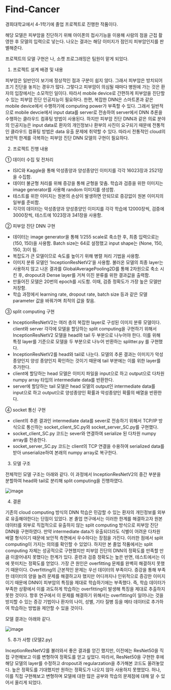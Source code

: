 # Find-Cancer

경희대학교에서 4-1학기에 졸업 프로젝트로 진행한 작품이다.

해당 모델은 피부암을 진단하기 위해 아이폰의 접사기능을 이용해 사람의 점을 근접 촬영한 후 모델의 입력으로 넣는다. 나오는 결과는 해당 이미지가 점인지 피부암인지를 판별해준다. 

프로젝트의 모델 구현은 나, 소켓 프로그래밍은 팀원이 맡게 되었다.




1) 프로젝트 설계 배경 및 내용

피부암은 일반인이 보기에 정상적인 점과 구분이 쉽지 않다. 그래서 피부암은 방치되어 조기 진단을 놓치는 경우가 많다. 그렇다고 피부암이 의심될 때마다 병원에 가는 것은 환자의 입장에서는 소모적인 일이다. 따라서 mobile device로 간편하게 피부암을 진단할 수 있는 피부암 진단 인공지능이 필요하다.
한편, 복잡한 DNN은 스마트폰과 같은 mobile device에서 수행하기에 computing power가 부족할 수 있다. 그래서 일반적으로 mobile devcie에서 input data를 server로 전송하여 server에서 DNN 추론을 수행하는 클라우드 컴퓨팅 방법이 사용된다. 하지만 피부암 진단 DNN과 같은 의료 분야의 인공지능은 input data로 환자의 개인정보나 환부의 사진이 요구되기 때문에 전통적인 클라우드 컴퓨팅 방법은 data 유출 문제에 취약할 수 있다. 따라서 전통적인 cloud의 보안적 한계를 극복하는 피부암 진단 DNN 모델의 구현이 필요하다.





2) 프로젝트 진행 내용

① 데이터 수집 및 전처리
  - ISIC와 Kaggle을 통해 악성종양과 양성종양인 이미지를 각각 16023장과 2521장을 수집함.
  - 데이터 불균형 처리를 위해 증강을 통해 균형을 맞춤. 학습과 검증을 위한 이미지는 image generator를 사용해 random 이미지를 생성함. 
  - 테스트를 위한 이미지는 원본의 손상이 발생하면 안되므로 증강없이 원본 이미지의 일부를 준비함.
- 각각의 데이터는 악성종양과 양성종양인 이미지를 각각 학습에 12000장씩, 검증에 3000장씩, 테스트에 1023장과 341장을 사용함.

② 피부암 진단 DNN 구현
  - 데이터는 image generator을 통해 1/255 scale로 축소한 후, 최종 입력으로는 (150, 150)을 사용함. Batch size는 64로 설정했고 input shape는 (None, 150, 150, 3)이 됨.
  - 복잡도가 큰 모델이므로 속도를 높이기 위해 병렬 처리 기법을 사용함. 
  - 이미지 분류 모델인 ‘InceptionResNetV2’을 사용함. 불러온 모델의 최종 layer는 사용하지 않고 나온 결과를 GlobalAveragePooling2D를 통해 2차원으로 축소 시킨 후, dropout과 Dense layer를 거쳐 이진 분류를 위한 결과값을 출력함.
  - 만들어진 모델은 20번의 epoch를 시도함. 이때, 검증 정확도가 가장 높은 모델만 저장함. 
  - 학습 과정에서 learning rate, dropout rate, batch size 등과 같은 모델 parameter 값을 바꿔가며 최적의 값을 찾음.

③ split computing 구현
  - InceptionResNetV2는 여러 층의 복잡한 layer로 구성된 이미지 분류 모델이다. client와 server 각각에 모델을 할당하는 split computing을 구현하기 위해서 InceptionResNetV2 모델을 head와 tail 두 부분으로 나누어야 한다. 이를 위해 특정 layer를 기준으로 모델을 두 부분으로 나누어 반환하는 splitter.py 를 구현했다.
  - InceptionResNetV2를 head와 tail로 나눈다. 모델의 추론 결과는 이미지가 악성 종양인지 양성 종양인지 확인하는 것이기 때문에 tail 부분에는 이를 위한 layer를 추가한다.
  - client에 할당하는 head 모델은 이미지 파일을 input으로 하고 output으로 다차원 numpy array 타입의 intermediate data를 반환한다.
  - server에 할당하는 tail 모델은 head 모델의 output인 intermediate data를 input으로 하고 output으로 양성종양인 확률과 악성종양인 확률의 배열을 반환한다.

④ socket 통신 구현
  - client의 추론 결과인 intermediate data를 sever로 전송하기 위해서 TCP/IP 방식으로 통신하는 socket_client_SC.py와 socket_server_SC.py를 구현했다.
  - socket_client_SC.py 코드는 sever와 연결하여 serialize 된 다차원 numpy array를 전송한다.
  - socket_server_SC.py 코드는 client의 TCP 연결을 수용하여 serialized data를 받아 unserialize하여 본래의 numpy array로 복구한다.





3) 모델 구조

전체적인 모델 구조는 아래와 같다. 이 과정에서 InceptionResNetV2의 중간 부분을 분할하여 head와 tail로 분리해 split computing을 진행하였다.

![image](https://github.com/sawadi807/MyML/assets/139100722/9b5975b0-4624-483b-95bd-6c60f14bde19)


4) 결론


 기존의 cloud computing 방식의 DNN 학습은 민감할 수 있는 환자의 개인정보를 외부로 유출해야한다는 단점이 있었다. 본 졸업 연구에서는 이러한 한계를 해결하고자 원본 데이터를 외부로 직접적으로 유출하지 않는 split computing 방식으로 피부암 진단 DNN을 구현하였다. 만약 intermediate data가 유출되더라도 식별이 어려운 다차원 배열 형식이기 때문에 보안적 측면에서 우수하다는 장점을 가진다. 이러한 점에서 split computing이 가지는 의의를 확인할 수 있었다.
 하지만 본 졸업 작품에서는 split computing 자체는 성공적으로 구현했지만 피부암 진단의 DNN의 정확도를 만족할 만큼 이끌어내지 못했다는 한계가 있다. 훈련과 검증 정확도는 높은 반면, 테스트에서는 이에 못미치는 정확도를 얻었다. 가장 큰 원인은 overfitting 문제를 완벽히 해결하지 못했기 때문이다. Overfitting의 근본적인 문제는 우선 데이터의 부족이다. 증강을 통해 부족한 데이터의 양을 늘려 문제를 해결하고자 했지만 어디까지나 인위적으로 증강한 이미지이기 때문에 DNN이 피부암의 특징을 제대로 학습하기에는 부족했다. 즉, 학습 데이터가 부족한 상황에서 이를 과도하게 학습하는 overfitting이 발생해 특징을 제대로 추출하지 못한 것이다. 향후 연구에서 이 문제를 해결하기 위해서는 overfitting이 일어나는 것을 방지할 수 있는 증강 기법이나 환자의 나이, 성별, 기타 질병 등을 메타 데이터로 추가하여 학습하는 방법을 제안할 수 있을 것이다.


모델 결과는 아래와 같다.

![image](https://github.com/sawadi807/MyML/assets/139100722/840bb08e-47b1-4206-8985-8969fb8e95d2)


5) 추가 사항 (모델2.py)


InceptionResNetV2를 불러와서 좋은 결과를 얻긴 했지만, 이전에는 ResNet50을 직접 구현해보고 이를 변형하여 정확도를 얻고 싶었다. 따라서, ResNet50을 구현한 후에 해당 모델의 layer를 수정하고 dropout과 regularzation을 추가해본 코드도 올려놓았다. 높은 정확도를 기대했지만 원하는 정확도가 나오지 않아 사용하지 못했었다. 허나, 이를 직접 구현해보고 변형하며 모델에 대한 많은 공부와 학습의 문제점에 대해 알 수 있어서 올리게 되었다.


